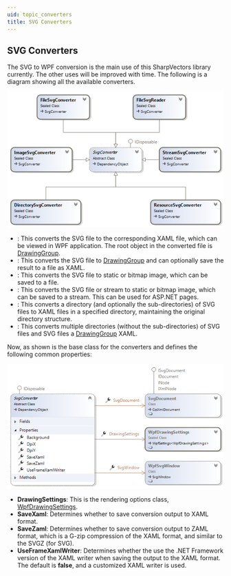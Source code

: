 ```yaml
---
uid: topic_converters
title: SVG Converters
---
```


## SVG Converters
The SVG to WPF conversion is the main use of this SharpVectors library currently. The other uses will be improved with time.
The following is a diagram showing all the available converters.

![](/images/converters.png)

* **[](xref:SharpVectors.Converters.FileSvgConverter)**: This converts the SVG file to the corresponding XAML file, which can be viewed in WPF application. The root object in the converted file is [DrawingGroup](xref:System.Windows.Media.DrawingGroup).
* **[](xref:SharpVectors.Converters.FileSvgReader)**: This converts the SVG file to [DrawingGroup](xref:System.Windows.Media.DrawingGroup) and can optionally save the result to a file as XAML. 
* **[](xref:SharpVectors.Converters.ImageSvgConverter)**: This converts the SVG file to static or bitmap image, which can be saved to a file.
* **[](xref:SharpVectors.Converters.StreamSvgConverter)**: This converts the SVG file or stream to static or bitmap image, which can be saved to a stream. This can be used for ASP.NET pages.
* **[](xref:SharpVectors.Converters.DirectorySvgConverter)**: This converts a directory (and optionally the sub-directories) of SVG files to XAML files in a specified directory, maintaining the original directory structure.
* **[](xref:SharpVectors.Converters.ResourceSvgConverter)**: This converts multiple directories (without the sub-directories) of SVG files and SVG files a [DrawingGroup](xref:System.Windows.ResourceDictionary) XAML.

Now, as shown **[](xref:SharpVectors.Converters.SvgConverter)** is the base class for the converters and defines the following common properties:

![](/images/svgconverter.png)

* **DrawingSettings**: This is the rendering options class, [WpfDrawingSettings](xref:SharpVectors.Renderers.Wpf.WpfDrawingSettings).
* **SaveXaml**: Determines whether to save conversion output to XAML format.
* **SaveZaml**: Determines whether to save conversion output to ZAML format, which is a G-zip compression of the XAML format, and similar to the SVGZ (for SVG).
* **UseFrameXamlWriter**: Determines whether the use the .NET Framework version of the XAML writer when saving the output to the XAML format. The default is **false**, and a customized XAML writer is used.
